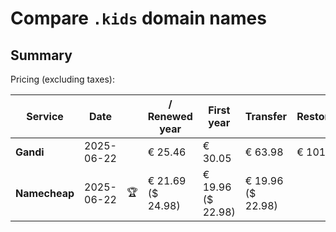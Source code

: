 # Compare `.kids` domain names

## Summary

Pricing (excluding taxes):

| Service | Date |  | / Renewed year | First year | Transfer | Restoration |
|--|--|--|--|--|--|--|
| **Gandi** | 2025-06-22 |  | € 25.46 | € 30.05 | € 63.98 | € 101.23 |
| **Namecheap** | 2025-06-22 | 🏆 | € 21.69<br>($ 24.98) | € 19.96<br>($ 22.98) | € 19.96<br>($ 22.98) |  |
